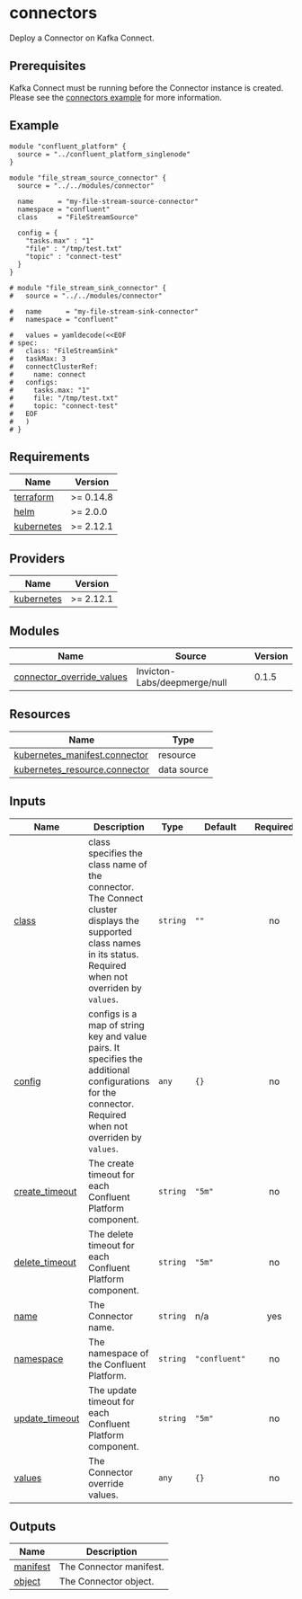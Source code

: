 # connectors

Deploy a Connector on Kafka Connect.

## Prerequisites

Kafka Connect must be running before the Connector instance is created. Please see the [connectors example](../../examples/connectors) for more information.


<!-- BEGINNING OF PRE-COMMIT-TERRAFORM DOCS HOOK -->

## Example

```hcl
module "confluent_platform" {
  source = "../confluent_platform_singlenode"
}

module "file_stream_source_connector" {
  source = "../../modules/connector"

  name      = "my-file-stream-source-connector"
  namespace = "confluent"
  class     = "FileStreamSource"

  config = {
    "tasks.max" : "1"
    "file" : "/tmp/test.txt"
    "topic" : "connect-test"
  }
}

# module "file_stream_sink_connector" {
#   source = "../../modules/connector"

#   name      = "my-file-stream-sink-connector"
#   namespace = "confluent"

#   values = yamldecode(<<EOF
# spec:
#   class: "FileStreamSink"
#   taskMax: 3
#   connectClusterRef:
#     name: connect
#   configs:
#     tasks.max: "1"
#     file: "/tmp/test.txt"
#     topic: "connect-test"
#   EOF
#   )
# }
```

## Requirements

| Name | Version |
|------|---------|
| <a name="requirement_terraform"></a> [terraform](#requirement\_terraform) | >= 0.14.8 |
| <a name="requirement_helm"></a> [helm](#requirement\_helm) | >= 2.0.0 |
| <a name="requirement_kubernetes"></a> [kubernetes](#requirement\_kubernetes) | >= 2.12.1 |
## Providers

| Name | Version |
|------|---------|
| <a name="provider_kubernetes"></a> [kubernetes](#provider\_kubernetes) | >= 2.12.1 |
## Modules

| Name | Source | Version |
|------|--------|---------|
| <a name="module_connector_override_values"></a> [connector\_override\_values](#module\_connector\_override\_values) | Invicton-Labs/deepmerge/null | 0.1.5 |
## Resources

| Name | Type |
|------|------|
| [kubernetes_manifest.connector](https://registry.terraform.io/providers/hashicorp/kubernetes/latest/docs/resources/manifest) | resource |
| [kubernetes_resource.connector](https://registry.terraform.io/providers/hashicorp/kubernetes/latest/docs/data-sources/resource) | data source |
## Inputs

| Name | Description | Type | Default | Required |
|------|-------------|------|---------|:--------:|
| <a name="input_class"></a> [class](#input\_class) | class specifies the class name of the connector. The Connect cluster displays the supported class names in its status. Required when not overriden by `values`. | `string` | `""` | no |
| <a name="input_config"></a> [config](#input\_config) | configs is a map of string key and value pairs. It specifies the additional configurations for the connector. Required when not overriden by `values`. | `any` | `{}` | no |
| <a name="input_create_timeout"></a> [create\_timeout](#input\_create\_timeout) | The create timeout for each Confluent Platform component. | `string` | `"5m"` | no |
| <a name="input_delete_timeout"></a> [delete\_timeout](#input\_delete\_timeout) | The delete timeout for each Confluent Platform component. | `string` | `"5m"` | no |
| <a name="input_name"></a> [name](#input\_name) | The Connector name. | `string` | n/a | yes |
| <a name="input_namespace"></a> [namespace](#input\_namespace) | The namespace of the Confluent Platform. | `string` | `"confluent"` | no |
| <a name="input_update_timeout"></a> [update\_timeout](#input\_update\_timeout) | The update timeout for each Confluent Platform component. | `string` | `"5m"` | no |
| <a name="input_values"></a> [values](#input\_values) | The Connector override values. | `any` | `{}` | no |
## Outputs

| Name | Description |
|------|-------------|
| <a name="output_manifest"></a> [manifest](#output\_manifest) | The Connector manifest. |
| <a name="output_object"></a> [object](#output\_object) | The Connector object. |
<!-- END OF PRE-COMMIT-TERRAFORM DOCS HOOK -->
